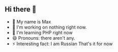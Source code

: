 ## Hi there 👋

- 👋 My name is Max
- 🔭 I'm working on nothing right now.
- 🌱 I'm learning PHP right now
- 😄 Pronouns: there aren't any.
- ⚡ Interesting fact: I am Russian 
That's it for now
